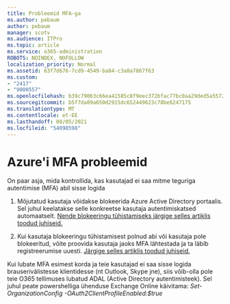 ```yaml
---
title: Probleemid MFA-ga
ms.author: pebaum
author: pebaum
manager: scotv
ms.audience: ITPro
ms.topic: article
ms.service: o365-administration
ROBOTS: NOINDEX, NOFOLLOW
localization_priority: Normal
ms.assetid: 63f7d676-7cd9-4549-ba84-c3a8a7867f63
ms.custom:
- "2417"
- "9000557"
ms.openlocfilehash: b39c79063c66ea41585c8f9eec372bfac77bc0aa29ded5a5572e06c141b28f80
ms.sourcegitcommit: b5f7da89a650d2915dc652449623c78be6247175
ms.translationtype: MT
ms.contentlocale: et-EE
ms.lasthandoff: 08/05/2021
ms.locfileid: "54098598"
---
```

# <a name="issues-with-azure-mfa"></a>Azure'i MFA probleemid
On paar asja, mida kontrollida, kas kasutajad ei saa mitme teguriga autentimise (MFA) abil sisse logida

1. Mõjutatud kasutaja võidakse blokeerida Azure Active Directory portaalis. Sel juhul keelatakse selle konkreetse kasutaja autentimiskatsed automaatselt. [Nende blokeeringu tühistamiseks järgige selles artiklis toodud juhiseid.](https://docs.microsoft.com/azure/active-directory/authentication/howto-mfa-mfasettings#block-and-unblock-users)

2. Kui kasutaja blokeeringu tühistamisest polnud abi või kasutaja pole blokeeritud, võite proovida kasutaja jaoks MFA lähtestada ja ta läbib registreerumise uuesti. [Järgige selles artiklis toodud juhiseid.](https://docs.microsoft.com/azure/active-directory/authentication/howto-mfa-userdevicesettings#require-users-to-provide-contact-methods-again)

Kui lubate MFA esimest korda ja teie kasutajad ei saa sisse logida brauserivälistesse klientidesse (nt Outlook, Skype jne), siis võib-olla pole teie O365 tellimuses lubatud ADAL (Active Directory autentimisteek). Sel juhul peate powershelliga ühenduse Exchange Online käivitama: *Set-OrganizationConfig -OAuth2ClientProfileEnabled:$true*